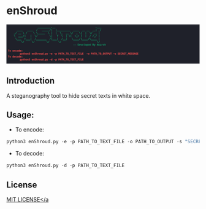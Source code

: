 # enShroud

![](/img/enShroud.png)

## Introduction

A steganography tool to hide secret texts in white space.

## Usage:

- To encode:

```python
python3 enShroud.py -e -p PATH_TO_TEXT_FILE -o PATH_TO_OUTPUT -s "SECRET_MESSAGE_IN_QUOTES"
```

- To decode:

```python
python3 enShroud.py -d -p PATH_TO_TEXT_FILE
```

## License

<a href="LICENSE.txt">MIT LICENSE</a
